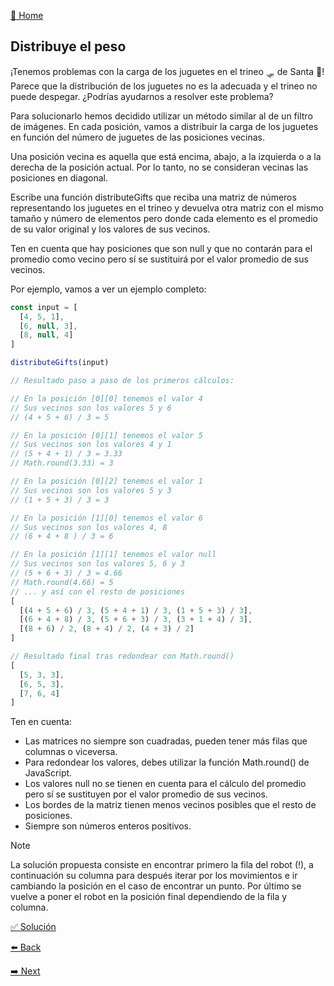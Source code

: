 [🏡 Home](https://github.com/jcuencagento/JCG-adventJS)

## Distribuye el peso

¡Tenemos problemas con la carga de los juguetes en el trineo 🛷 de Santa 🎅! 
Parece que la distribución de los juguetes no es la adecuada y el trineo no puede despegar. ¿Podrías ayudarnos a resolver este problema?

Para solucionarlo hemos decidido utilizar un método similar al de un filtro de imágenes. 
En cada posición, vamos a distribuir la carga de los juguetes en función del número de juguetes de las posiciones vecinas.

Una posición vecina es aquella que está encima, abajo, a la izquierda o a la derecha de la posición actual. 
Por lo tanto, no se consideran vecinas las posiciones en diagonal.

Escribe una función distributeGifts que reciba una matriz de números representando los juguetes en el trineo y devuelva otra matriz con el mismo tamaño y 
número de elementos pero donde cada elemento es el promedio de su valor original y los valores de sus vecinos.

Ten en cuenta que hay posiciones que son null y que no contarán para el promedio como vecino pero sí se sustituirá por el valor promedio de sus vecinos.

Por ejemplo, vamos a ver un ejemplo completo:

```javascript
const input = [
  [4, 5, 1],
  [6, null, 3],
  [8, null, 4]
]

distributeGifts(input)

// Resultado paso a paso de los primeros cálculos:

// En la posición [0][0] tenemos el valor 4
// Sus vecinos son los valores 5 y 6
// (4 + 5 + 6) / 3 = 5

// En la posición [0][1] tenemos el valor 5
// Sus vecinos son los valores 4 y 1
// (5 + 4 + 1) / 3 = 3.33
// Math.round(3.33) = 3

// En la posición [0][2] tenemos el valor 1
// Sus vecinos son los valores 5 y 3
// (1 + 5 + 3) / 3 = 3

// En la posición [1][0] tenemos el valor 6
// Sus vecinos son los valores 4, 8
// (6 + 4 + 8 ) / 3 = 6

// En la posición [1][1] tenemos el valor null
// Sus vecinos son los valores 5, 6 y 3
// (5 + 6 + 3) / 3 = 4.66
// Math.round(4.66) = 5
// ... y así con el resto de posiciones
[
  [(4 + 5 + 6) / 3, (5 + 4 + 1) / 3, (1 + 5 + 3) / 3],
  [(6 + 4 + 8) / 3, (5 + 6 + 3) / 3, (3 + 1 + 4) / 3],
  [(8 + 6) / 2, (8 + 4) / 2, (4 + 3) / 2]
]

// Resultado final tras redondear con Math.round()
[
  [5, 3, 3],
  [6, 5, 3],
  [7, 6, 4]
]
```

Ten en cuenta:

- Las matrices no siempre son cuadradas, pueden tener más filas que columnas o viceversa.
- Para redondear los valores, debes utilizar la función Math.round() de JavaScript.
- Los valores null no se tienen en cuenta para el cálculo del promedio pero sí se sustituyen por el valor promedio de sus vecinos.
- Los bordes de la matriz tienen menos vecinos posibles que el resto de posiciones.
- Siempre son números enteros positivos.


> [!NOTE]
> La solución propuesta consiste en encontrar primero la fila del robot (!), a continuación su columna
> para después iterar por los movimientos e ir cambiando la posición en el caso de encontrar un punto.
> Por último se vuelve a poner el robot en la posición final dependiendo de la fila y columna.


[✅ Solución](https://github.com/jcuencagento/JCG-adventJS/blob/master/december_20.js)


[⬅️ Back](https://github.com/jcuencagento/JCG-adventJS/blob/master/december_19.md)


[➡️ Next](https://github.com/jcuencagento/JCG-adventJS/blob/master/december_21.md)

